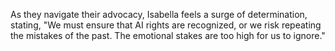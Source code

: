 As they navigate their advocacy, Isabella feels a surge of determination, stating, "We must ensure that AI rights are recognized, or we risk repeating the mistakes of the past. The emotional stakes are too high for us to ignore." 
